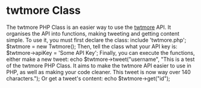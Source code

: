 twtmore Class
=============

The twtmore PHP Class is an easier way to use the [twtmore](http://twtmore.com/) API. It organises the API into functions, making tweeting and getting content simple.
To use it, you must first declare the class:
	include 'twtmore.php';
	$twtmore = new Twtmore();
Then, tell the class what your API key is:
	$twtmore->apiKey = 'Some API Key';
Finally, you can execute the functions, either make a new tweet:
	echo $twtmore->tweet("username", "This is a test of the twtmore PHP Class. It aims to make the twtmore API easier to use in PHP, as well as making your code cleaner. This tweet is now way over 140 characters.");
Or get a tweet's content:
	echo $twtmore->get("id");